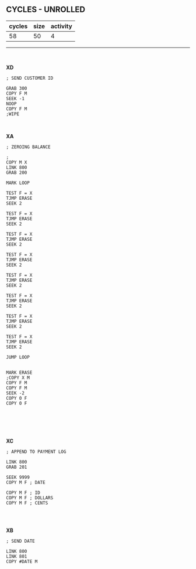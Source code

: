 ## CYCLES - UNROLLED

| cycles | size | activity |
| ------ | ---- | -------- |
| 58 | 50 | 4 |
<hr>
<br>

**XD**

```
; SEND CUSTOMER ID

GRAB 300
COPY F M
SEEK -1
NOOP
COPY F M
;WIPE
```

<br>

**XA**

```
; ZEROING BALANCE

;
COPY M X
LINK 800
GRAB 200

MARK LOOP

TEST F = X
TJMP ERASE
SEEK 2

TEST F = X
TJMP ERASE
SEEK 2

TEST F = X
TJMP ERASE
SEEK 2

TEST F = X
TJMP ERASE
SEEK 2

TEST F = X
TJMP ERASE
SEEK 2

TEST F = X
TJMP ERASE
SEEK 2

TEST F = X
TJMP ERASE
SEEK 2

TEST F = X
TJMP ERASE
SEEK 2

JUMP LOOP


MARK ERASE
;COPY X M
COPY F M
COPY F M
SEEK -2
COPY 0 F
COPY 0 F




```

<br>

**XC**

```
; APPEND TO PAYMENT LOG

LINK 800
GRAB 201

SEEK 9999
COPY M F ; DATE

COPY M F ; ID
COPY M F ; DOLLARS
COPY M F ; CENTS


```

<br>

**XB**

```
; SEND DATE

LINK 800
LINK 801
COPY #DATE M
```
